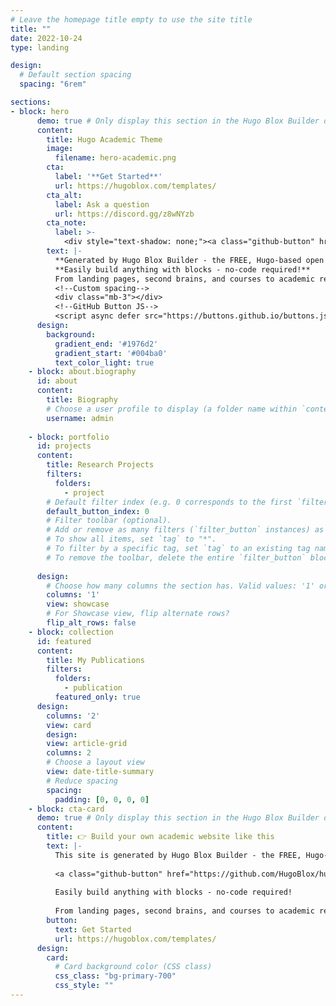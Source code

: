 ```yaml
---
# Leave the homepage title empty to use the site title
title: ""
date: 2022-10-24
type: landing

design:
  # Default section spacing
  spacing: "6rem"

sections:  
- block: hero
      demo: true # Only display this section in the Hugo Blox Builder demo site
      content:
        title: Hugo Academic Theme
        image:
          filename: hero-academic.png
        cta:
          label: '**Get Started**'
          url: https://hugoblox.com/templates/
        cta_alt:
          label: Ask a question
          url: https://discord.gg/z8wNYzb
        cta_note:
          label: >-
            <div style="text-shadow: none;"><a class="github-button" href="https://github.com/HugoBlox/hugo-blox-builder" data-icon="octicon-star" data-size="large" data-show-count="true" aria-label="Star">Star Hugo Blox Builder</a></div><div style="text-shadow: none;"><a class="github-button" href="https://github.com/HugoBlox/theme-academic-cv" data-icon="octicon-star" data-size="large" data-show-count="true" aria-label="Star">Star the Academic template</a></div>
        text: |-
          **Generated by Hugo Blox Builder - the FREE, Hugo-based open source website builder trusted by 500,000+ sites.**
          **Easily build anything with blocks - no-code required!**
          From landing pages, second brains, and courses to academic resumés, conferences, and tech blogs.
          <!--Custom spacing-->
          <div class="mb-3"></div>
          <!--GitHub Button JS-->
          <script async defer src="https://buttons.github.io/buttons.js"></script>
      design:
        background:
          gradient_end: '#1976d2'
          gradient_start: '#004ba0'
          text_color_light: true
    - block: about.biography
      id: about
      content:
        title: Biography
        # Choose a user profile to display (a folder name within `content/authors/`)
        username: admin
   
    - block: portfolio
      id: projects
      content:
        title: Research Projects
        filters:
          folders:
            - project
        # Default filter index (e.g. 0 corresponds to the first `filter_button` instance below).
        default_button_index: 0
        # Filter toolbar (optional).
        # Add or remove as many filters (`filter_button` instances) as you like.
        # To show all items, set `tag` to "*".
        # To filter by a specific tag, set `tag` to an existing tag name.
        # To remove the toolbar, delete the entire `filter_button` block.
        
      design:
        # Choose how many columns the section has. Valid values: '1' or '2'.
        columns: '1'
        view: showcase
        # For Showcase view, flip alternate rows?
        flip_alt_rows: false
    - block: collection
      id: featured
      content:
        title: My Publications 
        filters:
          folders:
            - publication
          featured_only: true
      design:
        columns: '2'
        view: card
        design:
        view: article-grid
        columns: 2
        # Choose a layout view
        view: date-title-summary
        # Reduce spacing
        spacing:
          padding: [0, 0, 0, 0]
    - block: cta-card
      demo: true # Only display this section in the Hugo Blox Builder demo site
      content:
        title: 👉 Build your own academic website like this
        text: |-
          This site is generated by Hugo Blox Builder - the FREE, Hugo-based open source website builder trusted by 250,000+ academics like you.
  
          <a class="github-button" href="https://github.com/HugoBlox/hugo-blox-builder" data-color-scheme="no-preference: light; light: light; dark: dark;" data-icon="octicon-star" data-size="large" data-show-count="true" aria-label="Star HugoBlox/hugo-blox-builder on GitHub">Star</a>
  
          Easily build anything with blocks - no-code required!
          
          From landing pages, second brains, and courses to academic resumés, conferences, and tech blogs.
        button:
          text: Get Started
          url: https://hugoblox.com/templates/
      design:
        card:
          # Card background color (CSS class)
          css_class: "bg-primary-700"
          css_style: ""
---
```


      
